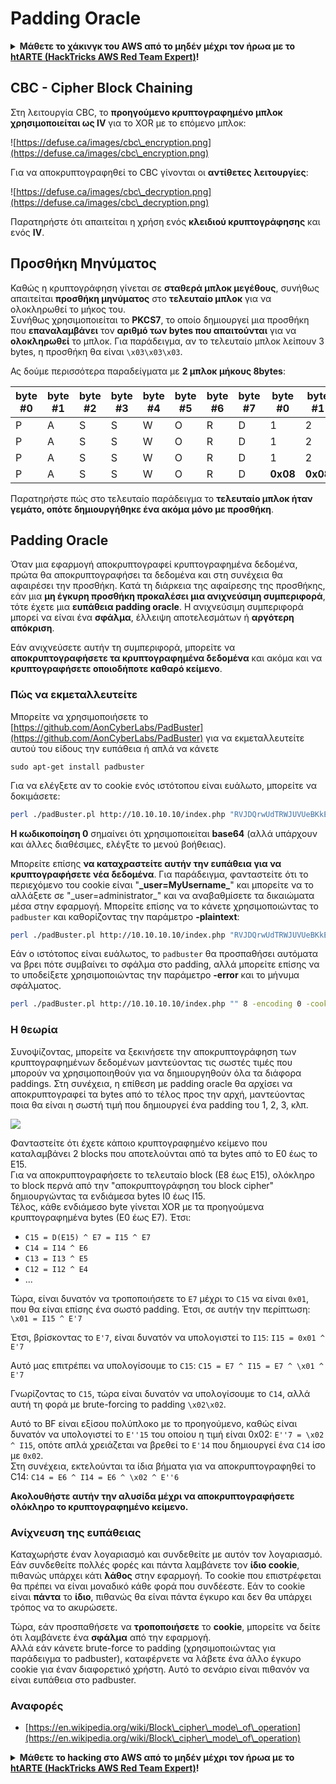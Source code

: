 # Padding Oracle

<details>

<summary><strong>Μάθετε το χάκινγκ του AWS από το μηδέν μέχρι τον ήρωα με το</strong> <a href="https://training.hacktricks.xyz/courses/arte"><strong>htARTE (HackTricks AWS Red Team Expert)</strong></a><strong>!</strong></summary>

Άλλοι τρόποι για να υποστηρίξετε το HackTricks:

* Εάν θέλετε να δείτε την **εταιρεία σας να διαφημίζεται στο HackTricks** ή να **κατεβάσετε το HackTricks σε μορφή PDF** ελέγξτε τα [**ΣΧΕΔΙΑ ΣΥΝΔΡΟΜΗΣ**](https://github.com/sponsors/carlospolop)!
* Αποκτήστε το [**επίσημο PEASS & HackTricks swag**](https://peass.creator-spring.com)
* Ανακαλύψτε [**την Οικογένεια PEASS**](https://opensea.io/collection/the-peass-family), τη συλλογή μας από αποκλειστικά [**NFTs**](https://opensea.io/collection/the-peass-family)
* **Εγγραφείτε στη** 💬 [**ομάδα Discord**](https://discord.gg/hRep4RUj7f) ή στη [**ομάδα telegram**](https://t.me/peass) ή **ακολουθήστε** μας στο **Twitter** 🐦 [**@hacktricks\_live**](https://twitter.com/hacktricks\_live)**.**
* **Μοιραστείτε τα χάκινγκ κόλπα σας υποβάλλοντας PRs στα** [**HackTricks**](https://github.com/carlospolop/hacktricks) και [**HackTricks Cloud**](https://github.com/carlospolop/hacktricks-cloud) αποθετήρια του github.

</details>

## CBC - Cipher Block Chaining

Στη λειτουργία CBC, το **προηγούμενο κρυπτογραφημένο μπλοκ χρησιμοποιείται ως IV** για το XOR με το επόμενο μπλοκ:

![https://defuse.ca/images/cbc\_encryption.png](https://defuse.ca/images/cbc\_encryption.png)

Για να αποκρυπτογραφηθεί το CBC γίνονται οι **αντίθετες** **λειτουργίες**:

![https://defuse.ca/images/cbc\_decryption.png](https://defuse.ca/images/cbc\_decryption.png)

Παρατηρήστε ότι απαιτείται η χρήση ενός **κλειδιού κρυπτογράφησης** και ενός **IV**.

## Προσθήκη Μηνύματος

Καθώς η κρυπτογράφηση γίνεται σε **σταθερά μπλοκ μεγέθους**, συνήθως απαιτείται **προσθήκη μηνύματος** στο **τελευταίο μπλοκ** για να ολοκληρωθεί το μήκος του.\
Συνήθως χρησιμοποιείται το **PKCS7**, το οποίο δημιουργεί μια προσθήκη που **επαναλαμβάνει** τον **αριθμό των bytes που απαιτούνται** για να **ολοκληρωθεί** το μπλοκ. Για παράδειγμα, αν το τελευταίο μπλοκ λείπουν 3 bytes, η προσθήκη θα είναι `\x03\x03\x03`.

Ας δούμε περισσότερα παραδείγματα με **2 μπλοκ μήκους 8bytes**:

| byte #0 | byte #1 | byte #2 | byte #3 | byte #4 | byte #5 | byte #6 | byte #7 | byte #0  | byte #1  | byte #2  | byte #3  | byte #4  | byte #5  | byte #6  | byte #7  |
| ------- | ------- | ------- | ------- | ------- | ------- | ------- | ------- | -------- | -------- | -------- | -------- | -------- | -------- | -------- | -------- |
| P       | A       | S       | S       | W       | O       | R       | D       | 1        | 2        | 3        | 4        | 5        | 6        | **0x02** | **0x02** |
| P       | A       | S       | S       | W       | O       | R       | D       | 1        | 2        | 3        | 4        | 5        | **0x03** | **0x03** | **0x03** |
| P       | A       | S       | S       | W       | O       | R       | D       | 1        | 2        | 3        | **0x05** | **0x05** | **0x05** | **0x05** | **0x05** |
| P       | A       | S       | S       | W       | O       | R       | D       | **0x08** | **0x08** | **0x08** | **0x08** | **0x08** | **0x08** | **0x08** | **0x08** |

Παρατηρήστε πώς στο τελευταίο παράδειγμα το **τελευταίο μπλοκ ήταν γεμάτο, οπότε δημιουργήθηκε ένα ακόμα μόνο με προσθήκη**.

## Padding Oracle

Όταν μια εφαρμογή αποκρυπτογραφεί κρυπτογραφημένα δεδομένα, πρώτα θα αποκρυπτογραφήσει τα δεδομένα και στη συνέχεια θα αφαιρέσει την προσθήκη. Κατά τη διάρκεια της αφαίρεσης της προσθήκης, εάν μια **μη έγκυρη προσθήκη προκαλέσει μια ανιχνεύσιμη συμπεριφορά**, τότε έχετε μια **ευπάθεια padding oracle**. Η ανιχνεύσιμη συμπεριφορά μπορεί να είναι ένα **σφάλμα**, έλλειψη αποτελεσμάτων ή **αργότερη απόκριση**.

Εάν ανιχνεύσετε αυτήν τη συμπεριφορά, μπορείτε να **αποκρυπτογραφήσετε τα κρυπτογραφημένα δεδομένα** και ακόμα και να **κρυπτογραφήσετε οποιοδήποτε καθαρό κείμενο**.

### Πώς να εκμεταλλευτείτε

Μπορείτε να χρησιμοποιήσετε το [https://github.com/AonCyberLabs/PadBuster](https://github.com/AonCyberLabs/PadBuster) για να εκμεταλλευτείτε αυτού του είδους την ευπάθεια ή απλά να κάνετε

```
sudo apt-get install padbuster
```

Για να ελέγξετε αν το cookie ενός ιστότοπου είναι ευάλωτο, μπορείτε να δοκιμάσετε:

```bash
perl ./padBuster.pl http://10.10.10.10/index.php "RVJDQrwUdTRWJUVUeBKkEA==" 8 -encoding 0 -cookies "login=RVJDQrwUdTRWJUVUeBKkEA=="
```

**Η κωδικοποίηση 0** σημαίνει ότι χρησιμοποιείται **base64** (αλλά υπάρχουν και άλλες διαθέσιμες, ελέγξτε το μενού βοήθειας).

Μπορείτε επίσης **να καταχραστείτε αυτήν την ευπάθεια για να κρυπτογραφήσετε νέα δεδομένα**. Για παράδειγμα, φανταστείτε ότι το περιεχόμενο του cookie είναι "**\_**user=MyUsername**\_**" και μπορείτε να το αλλάξετε σε "\_user=administrator\_" και να αναβαθμίσετε τα δικαιώματα μέσα στην εφαρμογή. Μπορείτε επίσης να το κάνετε χρησιμοποιώντας το `padbuster` και καθορίζοντας την παράμετρο **-plaintext**:

```bash
perl ./padBuster.pl http://10.10.10.10/index.php "RVJDQrwUdTRWJUVUeBKkEA==" 8 -encoding 0 -cookies "login=RVJDQrwUdTRWJUVUeBKkEA==" -plaintext "user=administrator"
```

Εάν ο ιστότοπος είναι ευάλωτος, το `padbuster` θα προσπαθήσει αυτόματα να βρει πότε συμβαίνει το σφάλμα στο padding, αλλά μπορείτε επίσης να το υποδείξετε χρησιμοποιώντας την παράμετρο **-error** και το μήνυμα σφάλματος.

```bash
perl ./padBuster.pl http://10.10.10.10/index.php "" 8 -encoding 0 -cookies "hcon=RVJDQrwUdTRWJUVUeBKkEA==" -error "Invalid padding"
```

### Η θεωρία

Συνοψίζοντας, μπορείτε να ξεκινήσετε την αποκρυπτογράφηση των κρυπτογραφημένων δεδομένων μαντεύοντας τις σωστές τιμές που μπορούν να χρησιμοποιηθούν για να δημιουργηθούν όλα τα διάφορα paddings. Στη συνέχεια, η επίθεση με padding oracle θα αρχίσει να αποκρυπτογραφεί τα bytes από το τέλος προς την αρχή, μαντεύοντας ποια θα είναι η σωστή τιμή που δημιουργεί ένα padding του 1, 2, 3, κλπ.

![](<../.gitbook/assets/image (629) (1) (1).png>)

Φανταστείτε ότι έχετε κάποιο κρυπτογραφημένο κείμενο που καταλαμβάνει 2 blocks που αποτελούνται από τα bytes από το E0 έως το E15.\
Για να αποκρυπτογραφήσετε το τελευταίο block (E8 έως E15), ολόκληρο το block περνά από την "αποκρυπτογράφηση του block cipher" δημιουργώντας τα ενδιάμεσα bytes I0 έως I15.\
Τέλος, κάθε ενδιάμεσο byte γίνεται XOR με τα προηγούμενα κρυπτογραφημένα bytes (E0 έως E7). Έτσι:

* `C15 = D(E15) ^ E7 = I15 ^ E7`
* `C14 = I14 ^ E6`
* `C13 = I13 ^ E5`
* `C12 = I12 ^ E4`
* ...

Τώρα, είναι δυνατόν να τροποποιήσετε το `E7` μέχρι το `C15` να είναι `0x01`, που θα είναι επίσης ένα σωστό padding. Έτσι, σε αυτήν την περίπτωση: `\x01 = I15 ^ E'7`

Έτσι, βρίσκοντας το `E'7`, είναι δυνατόν να υπολογιστεί το `I15`: `I15 = 0x01 ^ E'7`

Αυτό μας επιτρέπει να υπολογίσουμε το `C15`: `C15 = E7 ^ I15 = E7 ^ \x01 ^ E'7`

Γνωρίζοντας το `C15`, τώρα είναι δυνατόν να υπολογίσουμε το `C14`, αλλά αυτή τη φορά με brute-forcing το padding `\x02\x02`.

Αυτό το BF είναι εξίσου πολύπλοκο με το προηγούμενο, καθώς είναι δυνατόν να υπολογιστεί το `E''15` του οποίου η τιμή είναι 0x02: `E''7 = \x02 ^ I15`, οπότε απλά χρειάζεται να βρεθεί το `E'14` που δημιουργεί ένα `C14` ίσο με `0x02`.\
Στη συνέχεια, εκτελούνται τα ίδια βήματα για να αποκρυπτογραφηθεί το C14: `C14 = E6 ^ I14 = E6 ^ \x02 ^ E''6`

**Ακολουθήστε αυτήν την αλυσίδα μέχρι να αποκρυπτογραφήσετε ολόκληρο το κρυπτογραφημένο κείμενο.**

### Ανίχνευση της ευπάθειας

Καταχωρήστε έναν λογαριασμό και συνδεθείτε με αυτόν τον λογαριασμό.\
Εάν συνδεθείτε πολλές φορές και πάντα λαμβάνετε τον **ίδιο cookie**, πιθανώς υπάρχει κάτι **λάθος** στην εφαρμογή. Το cookie που επιστρέφεται θα πρέπει να είναι μοναδικό κάθε φορά που συνδέεστε. Εάν το cookie είναι **πάντα** το **ίδιο**, πιθανώς θα είναι πάντα έγκυρο και δεν θα υπάρχει τρόπος να το ακυρώσετε.

Τώρα, εάν προσπαθήσετε να **τροποποιήσετε** το **cookie**, μπορείτε να δείτε ότι λαμβάνετε ένα **σφάλμα** από την εφαρμογή.\
Αλλά εάν κάνετε brute-force το padding (χρησιμοποιώντας για παράδειγμα το padbuster), καταφέρνετε να λάβετε ένα άλλο έγκυρο cookie για έναν διαφορετικό χρήστη. Αυτό το σενάριο είναι πιθανόν να είναι ευπάθεια στο padbuster.

### Αναφορές

* [https://en.wikipedia.org/wiki/Block\_cipher\_mode\_of\_operation](https://en.wikipedia.org/wiki/Block\_cipher\_mode\_of\_operation)

<details>

<summary><strong>Μάθετε το hacking στο AWS από το μηδέν μέχρι τον ήρωα με το</strong> <a href="https://training.hacktricks.xyz/courses/arte"><strong>htARTE (HackTricks AWS Red Team Expert)</strong></a><strong>!</strong></summary>

Άλλοι τρόποι για να υποστηρίξετε το HackTricks:

* Εάν θέλετε να δείτε την **εταιρεία σας να διαφημίζεται στο HackTricks** ή να **κατεβάσετε το HackTricks σε μορφή PDF** ελέγξτε τα [**ΣΧΕΔΙΑ ΣΥΝΔΡΟΜΗΣ**](https://github.com/sponsors/carlospolop)!
* Αποκτήστε το [**επίσημο PEASS & HackTricks swag**](https://peass.creator-spring.com)
* Ανακαλύψτε [**την Οικογένεια PEASS**](https://opensea.io/collection/the-peass-family), τη συλλογή μας από αποκλειστικά [**NFTs**](https://opensea.io/collection/the-peass-family)
* **Συμμετάσχετε** 💬 στην [**ομάδα Discord**](https://discord.gg/hRep4RUj7f) ή στην [**ομάδα telegram**](https://t.me/peass) ή **ακολουθήστε** μας στο **Twitter** 🐦 [**@hacktricks\_live**](https://twitter.com/hacktricks\_live)**.**
* **Μοιραστείτε τα hacking tricks σας υποβάλλοντας PRs** στα αποθετήρια του [**HackTricks**](https://github.com/carlospolop/hacktricks) και του [**HackTricks Cloud**](https://github.com/carlospolop/hacktricks-cloud) στο github.

</details>
